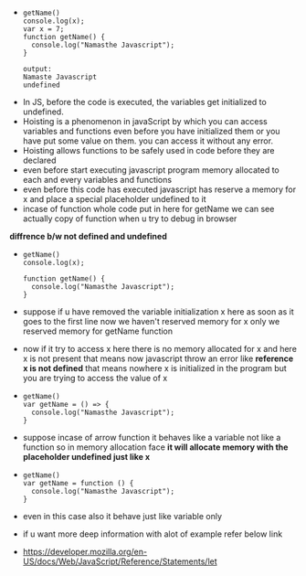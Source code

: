 -     getName()
      console.log(x);
      var x = 7;
      function getName() {
        console.log("Namasthe Javascript");
      }

      output:
      Namaste Javascript
      undefined

- In JS, before the code is executed, the variables get initialized to undefined.
- Hoisting is a phenomenon in javaScript by which you can access variables and functions even before you have initialized them or you have put some value on them. you can access it without any error.
- Hoisting allows functions to be safely used in code before they are declared
- even before start executing javascript program memory allocated to each and every variables and functions
- even before this code has executed javascript has reserve a memory for x and place a special placeholder undefined to it
- incase of function whole code put in here for getName we can see actually copy of function when u try to debug in browser

**diffrence b/w not defined and undefined**

-     getName()
      console.log(x);

      function getName() {
        console.log("Namasthe Javascript");
      }

- suppose if u have removed the variable initialization x here as soon as it goes to the first line now we haven't reserved memory for x only we reserved memory for getName function
- now if it try to access x here there is no memory allocated for x and here x is not present that means now javascript throw an error like **reference x is not defined** that means nowhere x is initialized in the program but you are trying to access the value of x

-     getName()
      var getName = () => {
        console.log("Namasthe Javascript");
      }
- suppose incase of arrow function it behaves like a variable not like a function so in memory allocation face **it will allocate memory with the placeholder undefined just like x**
-     getName()
      var getName = function () {
        console.log("Namasthe Javascript");
      }
- even in this case also it behave just like variable only
- if u want more deep information with alot of example refer below link
- https://developer.mozilla.org/en-US/docs/Web/JavaScript/Reference/Statements/let
